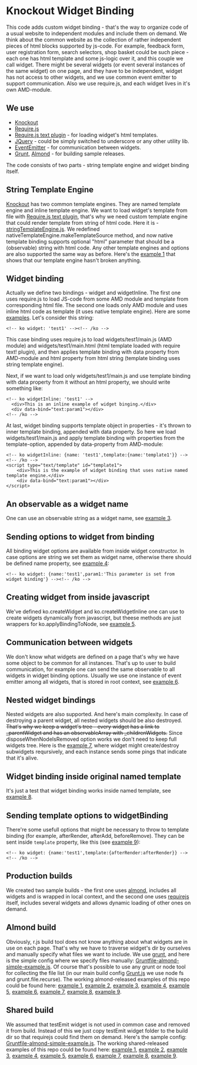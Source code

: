Knockout Widget Binding
=======================

This code adds custom widget binding - that's the way to organize code of a usual website to independent modules and include them on demand.
We think about the common website as the collection of rather independent pieces of html blocks supported by js-code.
For example, feedback form, user registration form, search selectors, shop basket could be such piece - each one has html template and some js-logic over it, and this couple we call widget.
There might be several widgets (or event several instances of the same widget) on one page, and they have to be independent, widget has not access to other widgets, and we use common event emitter to support communication. Also we use require.js, and each widget lives in it's own AMD-module.

We use
------

* [Knockout](http://knockoutjs.com)
* [Require.js](http://requirejs.org)
* [Require.js text plugin](http://github.com/requirejs/text) - for loading widget's html templates.
* [JQuery](http://jquery.com) - could be simply switched to underscore or any other utility lib.
* [EventEmitter](http://github.com/Wolfy87/EventEmitter.git) - for communication between widgets.
* [Grunt](http://www.gruntjs.org/), [Almond](http://github.com/jrburke/almond) - for building sample releases.

The code consists of two parts - string template engine and widget binding itself.

String Template Engine
----------------------

[Knockout](http://knockoutjs.com) has two common template engines. They are named template engine and inline template engine. We want to load widget's template from file with [Require.js text plugin](http://github.com/requirejs/text), that's why we need custom template engine that could render template from string of html code. Here it is - [stringTemplateEngine.js](https://github.com/Kasheftin/ko-widget/blob/gh-pages/src/stringTemplateEngine.js). We redefined nativeTemplateEngine.makeTemplateSource method, and now native template binding supports optional "html" parameter that should be a (observable) string with html code. Any other template engines and options are also supported the same way as before. Here's the [example 1](http://kasheftin.github.io/ko-widget/examples/src/index-example1.html) that shows that our template engine hasn't broken anything.

Widget binding
--------------

Actually we define two bindings - widget and widgetInline. The first one uses require.js to load JS-code from some AMD module and template from corresponding html file. The second one loads only AMD module and uses inline html code as template (it uses native template engine). Here are some [examples](http://kasheftin.github.io/ko-widget/examples/src/index-example2.html). Let's consider this string: 

    <!-- ko widget: 'test1' --><!-- /ko -->
This case binding uses require.js to load widgets/test1/main.js (AMD module) and widgets/test1/main.html (html template loaded with require text! plugin), and then applies template binding with data property from AMD-module and html property from html string (template binding uses string template engine).

Next, if we want to load only widgets/test1/main.js and use template binding with data property from it without an html property, we should write something like:

	<!-- ko widgetInline: 'test1' -->
	  <div>This is an inline example of widget binging.</div>
	  <div data-bind="text:param1"></div>
	<!-- /ko -->

At last, widget binding supports template object in properties - it's thrown to inner template binding, appended with data property. So here we load widgets/test1/main.js and apply template binding with properties from the template-option, appended by data-property from AMD-module:

	<!-- ko widgetInline: {name: 'test1',template:{name:'template1'}} --><!-- /ko -->
	<script type="text/template" id="template1">
		<div>This is the example of widget binding that uses native named template engine.</div>
		<div data-bind="text:param1"></div>
	</script>

An observable as a widget name
------------------------------
One can use an observable string as a widget name, see [example 3](http://kasheftin.github.io/ko-widget/examples/src/index-example3.html).

Sending options to widget from binding
--------------------------------------
All binding widget options are available from inside widget constructor. In case options are string we set them as widget name, otherwise there should be defined name property, see [example 4](http://kasheftin.github.io/ko-widget/examples/src/index-example4.html):

	<!-- ko widget: {name:'test1',param1:'This parameter is set from widget binding'} --><!-- /ko -->

Creating widget from inside javascript
--------------------------------------
We've defined ko.createWidget and ko.createWidgetInline one can use to create widgets dynamically from javascript, but theese methods are just wrappers for ko.applyBindingToNode, see [example 5](http://kasheftin.github.io/ko-widget/examples/src/index-example5.html).

Communication between widgets
-----------------------------
We don't know what widgets are defined on a page that's why we have some object to be common for all instances. That's up to user to build communication, for example one can send the same observable to all widgets in widget binding options. Usually we use one instance of event emitter among all widgets, that is stored in root context, see [example 6](http://kasheftin.github.io/ko-widget/examples/src/index-example6.html).

Nested widget bindings
----------------------
Nested widgets are also supported. And here's main complexity. In case of destroying a parent widget, all nested widgets should be also destroyed. ~~That's why we keep a widget's tree - every widget has a link to _parentWidget and has an observableArray with _childrenWidgets.~~ Since disposeWhenNodeIsRemoved option works we don't need to keep full widgets tree. Here is the [example 7](http://kasheftin.github.io/ko-widget/examples/src/index-example7.html), where widget might create/destroy subwidgets reqursively, and each instance sends some pings that indicate that it's alive. 

Widget binding inside original named template
---------------------------------------------
It's just a test that widget binding works inside named template, see [example 8](http://kasheftin.github.io/ko-widget/examples/src/index-example8.html).

Sending template options to widgetBinding
-----------------------------------------
There're some usefull options that might be necessary to throw to template binding (for example, afterRender, afterAdd, beforeRemove). They can be sent inside `template` property, like this (see [example 9](http://kasheftin.github.io/ko-widget/examples/src/index-example9.html)):

	<!-- ko widget: {name:'test1',template:{afterRender:afterRender}} --><!-- /ko -->

Production builds
-----------------
We created two sample builds - the first one uses [almond](http://github.com/jrburke/almond), includes all widgets and is wrapped in local context, and the second one uses [requirejs](http://requirejs.org) itself, includes several widgets and allows dynamic loading of other ones on demand.

Almond build
------------
Obviously, r.js build tool does not know anything about what widgets are in use on each page. That's why we have to traverse widget's dir by ourselves and manually specify what files we want to include. We use [grunt](http://gruntjs.org), and here is the simple config where we specify files manually: [Gruntfile-almond-simple-example.js](https://github.com/Kasheftin/ko-widget/blob/gh-pages/examples/Gruntfile-almond-simple-example.js). Of course that's possible to use any grunt or node tool for collecting the file list (in our main build config [Grunt.js](https://github.com/Kasheftin/ko-widget/blob/gh-pages/examples/Gruntfile.js) we use node fs and grunt.file.recurse). The working almond-released examples of this repo could be found here: [example 1](http://kasheftin.github.io/ko-widget/examples/build-almond/index-example1.html), [example 2](http://kasheftin.github.io/ko-widget/examples/build-almond/index-example2.html), [example 3](http://kasheftin.github.io/ko-widget/examples/build-almond/index-example3.html), [example 4](http://kasheftin.github.io/ko-widget/examples/build-almond/index-example4.html), [example 5](http://kasheftin.github.io/ko-widget/examples/build-almond/index-example5.html), [example 6](http://kasheftin.github.io/ko-widget/examples/build-almond/index-example6.html), [example 7](http://kasheftin.github.io/ko-widget/examples/build-almond/index-example7.html), [example 8](http://kasheftin.github.io/ko-widget/examples/build-almond/index-example8.html), [example 9](http://kasheftin.github.io/ko-widget/examples/build-almond/index-example9.html).

Shared build
------------
We assumed that testEmit widget is not used in common case and removed it from build. Instead of this we just copy testEmit widget folder to the build dir so that requirejs could find them on demand. Here's the sample config: [Gruntfile-almond-simple-example.js](https://github.com/Kasheftin/ko-widget/blob/gh-pages/examples/Gruntfile-shared-simple-example.js).  The working shared-released examples of this repo could be found here: [example 1](http://kasheftin.github.io/ko-widget/examples/build-shared/index-example1.html), [example 2](http://kasheftin.github.io/ko-widget/examples/build-shared/index-example2.html), [example 3](http://kasheftin.github.io/ko-widget/examples/build-shared/index-example3.html), [example 4](http://kasheftin.github.io/ko-widget/examples/build-shared/index-example4.html), [example 5](http://kasheftin.github.io/ko-widget/examples/build-shared/index-example5.html), [example 6](http://kasheftin.github.io/ko-widget/examples/build-shared/index-example6.html), [example 7](http://kasheftin.github.io/ko-widget/examples/build-shared/index-example7.html), [example 8](http://kasheftin.github.io/ko-widget/examples/build-shared/index-example8.html), [example 9](http://kasheftin.github.io/ko-widget/examples/build-shared/index-example9.html).
